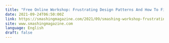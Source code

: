 ```yaml
---
title: "Free Online Workshop: Frustrating Design Patterns And How To Fix Them"
date: 2021-09-24T06:50:00Z
link: https://smashingmagazine.com/2021/09/smashing-workshop-frustrating-design-patterns/?utm_medium=RSS&utm_source=news.12bit.vn
site: www.smashingmagazine.com
language: English
draft: false
---
```

